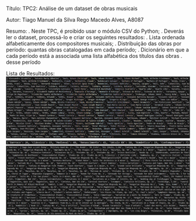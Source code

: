 Título: TPC2: Análise de um dataset de obras musicais

Autor: Tiago Manuel da Silva Rego Macedo Alves, A8087

Resumo:
. Neste TPC, é proibido usar o módulo CSV do Python;
. Deverás ler o dataset, processá-lo e criar os seguintes resultados:
    . Lista ordenada alfabeticamente dos compositores musicais;
    . Distribuição das obras por período: quantas obras catalogadas em cada período;
    . Dicionário em que a cada período está a associada uma lista alfabética dos títulos das obras
    . desse período

Lista de Resultados:
![alt text](resultado1.PNG)
![alt text](resultado2.PNG)
![alt text](resultado3.PNG)